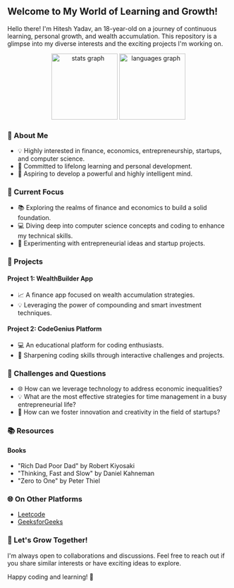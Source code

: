 ## Welcome to My World of Learning and Growth!

Hello there! I'm Hitesh Yadav, an 18-year-old on a journey of continuous learning, personal growth, and wealth accumulation. This repository is a glimpse into my diverse interests and the exciting projects I'm working on.

<div align="center">
  <img src="https://github-readme-stats.vercel.app/api?username=twlhitesh&hide_title=false&hide_rank=false&show_icons=true&include_all_commits=true&count_private=true&disable_animations=false&theme=dracula&locale=en&hide_border=false" height="150" alt="stats graph"  />
  <img src="https://github-readme-stats.vercel.app/api/top-langs?username=twlhitesh&locale=en&hide_title=false&layout=compact&card_width=320&langs_count=5&theme=dracula&hide_border=false" height="150" alt="languages graph"  />
</div>

###
### 🚀 About Me

- 💡 Highly interested in finance, economics, entrepreneurship, startups, and computer science.
- 🌱 Committed to lifelong learning and personal development.
- 🧠 Aspiring to develop a powerful and highly intelligent mind.

### 🔭 Current Focus

- 📚 Exploring the realms of finance and economics to build a solid foundation.
- 💻 Diving deep into computer science concepts and coding to enhance my technical skills.
- 🚀 Experimenting with entrepreneurial ideas and startup projects.

### 🌟 Projects

#### Project 1: WealthBuilder App
- 📈 A finance app focused on wealth accumulation strategies.
- 💡 Leveraging the power of compounding and smart investment techniques.

#### Project 2: CodeGenius Platform
- 💻 An educational platform for coding enthusiasts.
- 🧠 Sharpening coding skills through interactive challenges and projects.

### 🤔 Challenges and Questions

- 🌐 How can we leverage technology to address economic inequalities?
- 💡 What are the most effective strategies for time management in a busy entrepreneurial life?
- 🚀 How can we foster innovation and creativity in the field of startups?

### 📚 Resources

#### Books
- "Rich Dad Poor Dad" by Robert Kiyosaki
- "Thinking, Fast and Slow" by Daniel Kahneman
- "Zero to One" by Peter Thiel

### 🌐 On Other Platforms

- [Leetcode](twlhitesh)
- [GeeksforGeeks](twlhitesh)

### 🎉 Let's Grow Together!

I'm always open to collaborations and discussions. Feel free to reach out if you share similar interests or have exciting ideas to explore.

Happy coding and learning! 🚀

